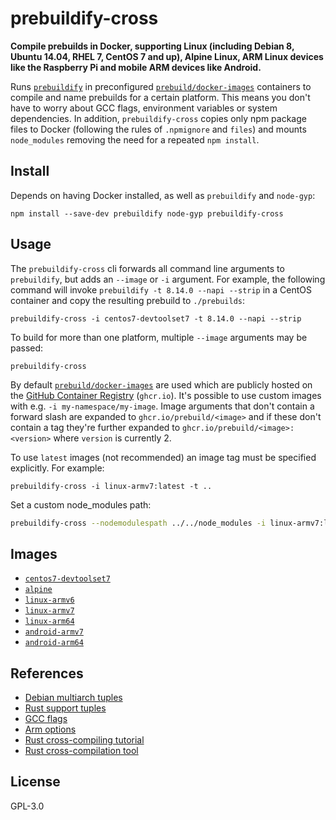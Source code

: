 # prebuildify-cross

**Compile prebuilds in Docker, supporting Linux (including Debian 8, Ubuntu 14.04, RHEL 7, CentOS 7 and up), Alpine Linux, ARM Linux devices like the Raspberry Pi and mobile ARM devices like Android.**

Runs [`prebuildify`](https://github.com/mafintosh/prebuildify) in preconfigured [`prebuild/docker-images`](https://github.com/prebuild/docker-images) containers to compile and name prebuilds for a certain platform. This means you don't have to worry about GCC flags, environment variables or system dependencies. In addition, `prebuildify-cross` copies only npm package files to Docker (following the rules of `.npmignore` and `files`) and mounts `node_modules` removing the need for a repeated `npm install`.

## Install

Depends on having Docker installed, as well as `prebuildify` and `node-gyp`:

```
npm install --save-dev prebuildify node-gyp prebuildify-cross
```

## Usage

The `prebuildify-cross` cli forwards all command line arguments to `prebuildify`, but adds an `--image` or `-i` argument. For example, the following command will invoke `prebuildify -t 8.14.0 --napi --strip` in a CentOS container and copy the resulting prebuild to `./prebuilds`:

```
prebuildify-cross -i centos7-devtoolset7 -t 8.14.0 --napi --strip
```

To build for more than one platform, multiple `--image` arguments may be passed:

```
prebuildify-cross
```

By default [`prebuild/docker-images`](https://github.com/prebuild/docker-images) are used which are publicly hosted on the [GitHub Container Registry](https://docs.github.com/en/packages/working-with-a-github-packages-registry/working-with-the-container-registry) (`ghcr.io`). It's possible to use custom images with e.g. `-i my-namespace/my-image`. Image arguments that don't contain a forward slash are expanded to `ghcr.io/prebuild/<image>` and if these don't contain a tag they're further expanded to `ghcr.io/prebuild/<image>:<version>` where `version` is currently 2.

To use `latest` images (not recommended) an image tag must be specified explicitly. For example:

```
prebuildify-cross -i linux-armv7:latest -t ..
```

Set a custom node_modules path:

```sh
prebuildify-cross --nodemodulespath ../../node_modules -i linux-armv7:latest -t 20.0.0 --strip
```

## Images

- [`centos7-devtoolset7`](https://github.com/prebuild/docker-images#centos7-devtoolset7)
- [`alpine`](https://github.com/prebuild/docker-images#alpine)
- [`linux-armv6`](https://github.com/prebuild/docker-images#linux-armv6)
- [`linux-armv7`](https://github.com/prebuild/docker-images#linux-armv7)
- [`linux-arm64`](https://github.com/prebuild/docker-images#linux-arm64)
- [`android-armv7`](https://github.com/prebuild/docker-images#android-armv7)
- [`android-arm64`](https://github.com/prebuild/docker-images#android-arm64)

## References

- [Debian multiarch tuples](https://wiki.debian.org/Multiarch/Tuples)
- [Rust support tuples](https://forge.rust-lang.org/platform-support.html)
- [GCC flags](https://stackoverflow.com/questions/16044020/gcc-and-linking-environment-variables-and-flags)
- [Arm options](https://gcc.gnu.org/onlinedocs/gcc/ARM-Options.html)
- [Rust cross-compiling tutorial](https://github.com/japaric/rust-cross)
- [Rust cross-compilation tool](https://github.com/rust-embedded/cross)

## License

GPL-3.0
